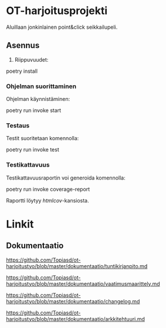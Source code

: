 # OT-harjoitusprojekti

Aluillaan jonkinlainen point&click seikkailupeli. 



## Asennus

1. Riippuvuudet:

poetry install

### Ohjelman suorittaminen

Ohjelman käynnistäminen:

poetry run invoke start


### Testaus

Testit suoritetaan komennolla:

poetry run invoke test


### Testikattavuus

Testikattavuusraportin voi generoida komennolla:

poetry run invoke coverage-report

Raportti löytyy _htmlcov_-kansiosta.


# Linkit

## Dokumentaatio
https://github.com/Topiasd/ot-harjoitustyo/blob/master/dokumentaatio/tuntikirjanpito.md

https://github.com/Topiasd/ot-harjoitustyo/blob/master/dokumentaatio/vaatimusmaarittely.md

https://github.com/Topiasd/ot-harjoitustyo/blob/master/dokumentaatio/changelog.md

https://github.com/Topiasd/ot-harjoitustyo/blob/master/dokumentaatio/arkkitehtuuri.md